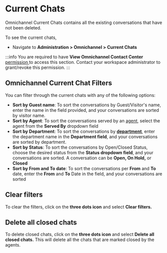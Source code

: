 # Current Chats

Omnichannel Current Chats contains all the existing conversations that have not been deleted.

To see the current chats,&#x20;

* Navigate to **Administration > Omnichannel > Current Chats**

:::info
You are required to have **View Omnichannel Contact Center** [permission ](../workspace-administration/permissions/)to access this section. Contact your workspace administrator to grant/revoke this permission.
:::

## Omnichannel Current Chat Filters

You can filter through the current chats with any of the following options:

* **Sort by Guest name**: To sort the conversations by Guest/Visitor's name, enter the name in the field provided, and your conversations are sorted by visitor name.
* **Sort by Agent**: To sort the conversations served by an [agent](agents.md), select the agent from the **Served By** dropdown field
* **Sort by Department**: To sort the conversations by [**department**](departments.md), enter the department name in the **Department field**, and your conversations are sorted by department.
* **Sort by Status**: To sort the conversations by Open/Closed Status, choose the desired status from the **Status dropdown field**, and your conversations are sorted. A conversation can be **Open, On Hold,** or **Closed**
* **Sort by From and To date**: To sort the conversations per **From** and **To** date, enter the **From** and **To** Date in the field, and your conversations are sorted

## Clear filters

To clear the filters, click on the **three dots icon** and select **Clear filters.**

## Delete all closed chats

To delete closed chats, click on the **three dots icon** and select **Delete all closed chats.** This will delete all the chats that are marked closed by the agents.
